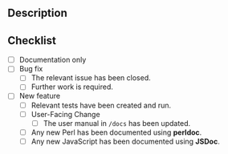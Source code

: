 Description <!--- Describe your changes in detail -->
-----------------------------------------------------


<!--- If there are relevant issues, link them here: -->


Checklist <!-- Put an `x` in all the boxes that apply -->
---------------------------------------------------------
- [ ] Documentation only
- [ ] Bug fix
  - [ ] The relevant issue has been closed.
  - [ ] Further work is required.
- [ ] New feature
  - [ ] Relevant tests have been created and run.
  - [ ] User-Facing Change
    - [ ] The user manual in `/docs` has been updated.
  - [ ] Any new Perl has been documented using **perldoc**.
  - [ ] Any new JavaScript has been documented using **JSDoc**.

